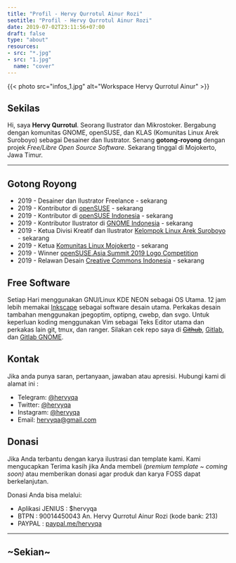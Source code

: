 ```yaml
---
title: "Profil - Hervy Qurrotul Ainur Rozi"
seotitle: "Profil - Hervy Qurrotul Ainur Rozi"
date: 2019-07-02T23:11:56+07:00
draft: false
type: "about"
resources:
- src: "*.jpg"
- src: "1.jpg"
  name: "cover"
---
```


{{< photo src="infos_1.jpg" alt="Workspace Hervy Qurrotul Ainur" >}}

## **Sekilas**

Hi, saya **Hervy Qurrotul**. Seorang Ilustrator dan Mikrostoker. Bergabung dengan komunitas GNOME, openSUSE, dan KLAS (Komunitas Linux Arek Suroboyo) sebagai Desainer dan Ilustrator. Senang **gotong-royong** dengan projek _Free/Libre Open Source Software_. Sekarang tinggal di Mojokerto, Jawa Timur.

***

## **Gotong Royong**

* 2019 - Desainer dan Ilustrator Freelance - sekarang
* 2019 - Kontributor di [openSUSE](https://github.com/openSUSE/artwork) - sekarang
* 2019 - Kontributor di [openSUSE Indonesia](https://www.opensuse-id.org/tentang) - sekarang
* 2019 - Kontributor Ilustrator di [GNOME Indonesia](https://www.gnome.id) - sekarang
* 2019 - Ketua Divisi Kreatif dan Ilustrator [Kelompok Linux Arek Suroboyo](https://www.klas.or.id) - sekarang
* 2019 - Ketua [Komunitas Linux Mojokerto](https://www.t.me/klimoker) - sekarang
* 2019 - Winner [openSUSE.Asia Summit 2019 Logo Competition](https://news.opensuse.org/2019/07/09/opensuse-asia-summit-2019-logo-competition-winner/)
* 2019 - Relawan Desain [Creative Commons Indonesia](https://creativecommons.or.id) - sekarang

## **Free Software**

Setiap Hari menggunakan GNU/Linux KDE NEON sebagai OS Utama. 12 jam lebih memakai [Inkscape](https://inkscape.org) sebagai software desain utama. Perkakas desain tambahan menggunakan jpegoptim, optipng, cwebp, dan svgo. Untuk keperluan koding menggunakan Vim sebagai Teks Editor utama dan perkakas lain git, tmux, dan ranger. Silakan cek repo saya di ~~[Github](https://github.com/hervyqa)~~, [Gitlab](https://gitlab.com/hervyqa), dan [Gitlab GNOME](https://gitlab.gnome.org/hervyqa).

## **Kontak**

Jika anda punya saran, pertanyaan, jawaban atau apresisi. Hubungi kami di alamat ini :

* Telegram: [@hervyqa](https://t.me/hervyqa)
* Twitter: [@hervyqa](https://twitter.com/hervyqa)
* Instagram: [@hervyqa](https://instagram.com/hervyqa)
* Email: [hervyqa@gmail.com](mailto:hervyqa@gmail.com)

## **Donasi**

Jika Anda terbantu dengan karya ilustrasi dan template kami. Kami mengucapkan Terima kasih jika Anda membeli _(premium template ~ coming soon)_ atau memberikan donasi agar produk dan karya FOSS dapat berkelanjutan.

Donasi Anda bisa melalui:

* Aplikasi JENIUS : $hervyqa
* BTPN : 90014450043 An. Hervy Qurrotul Ainur Rozi (kode bank: 213)
* PAYPAL : [paypal.me/hervyqa](https://paypal.me/hervyqa)

***

## ~Sekian~

<br style="margin: 30px">
